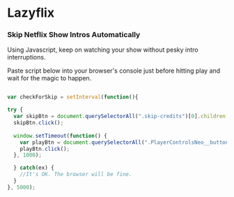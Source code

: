 # Lazyflix
### Skip Netflix Show Intros Automatically

Using Javascript, keep on watching your show without pesky intro interruptions. 

Paste script below into your browser's console just before hitting play and wait for the magic to happen.

```javascript

var checkForSkip = setInterval(function(){ 

try {
  var skipBtn = document.querySelectorAll(".skip-credits")[0].children[0];
  skipBtn.click();
  
  window.setTimeout(function() {
    var playBtn = document.querySelectorAll(".PlayerControlsNeo__button-control-row")[0].children[0]
    playBtn.click();
  }, 1000);

  } catch(ex) {
    //It's OK. The browser will be fine.
  }
}, 5000);

```
